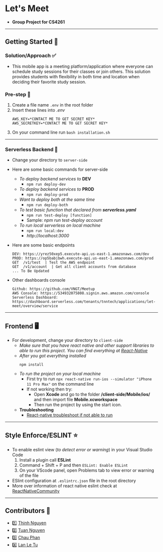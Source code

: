 # Let's Meet
* **Group Project for CS4261**
---
## Getting Started 🚀
### Solution/Approach ✅
* This mobile app is a meeting platform/application where everyone can schedule study sessions for their classes or join others. This solution provides students with flexibility in both time and location when deciding their favorite study session.

### Pre-step 📣
1. Create a file name `.env` in the root folder
2. Insert these lines into *.env*
    ```
    AWS_KEY=*CONTACT ME TO GET SECRET KEY*
    AWS_SECRETKEY=*CONTACT ME TO GET SECRET KEY*
    ```
3. On your command line run `bash installation.sh`
---

### Serverless Backend 🐍
* Change your directory to `server-side`
* Here are some basic commands for server-side
    * *To deploy backend services to* **DEV**
        * `npm run deploy-dev`
    * *To deploy backend services to* **PROD**
        * `npm run deploy-prod`
    * *Want to deploy both at the same time*
        * `npm run deploy-both`
    * *To test basic function that declared from **serverless.yaml***
        * `npm run test-deploy [function]`
        * Sample: *npm run test-deploy account*
    * *To run local serverless on local machine*
        * `npm run local:dev`
        * *http://localhost:3000*

* Here are some basic endpoints
	```
	DEV: https://yrez50xep5.execute-api.us-east-1.amazonaws.com/dev
    PROD: https://op5babjbwh.execute-api.us-east-1.amazonaws.com/prod
	GET  /v1/test  | Test the AWS endpoint
	GET  /v1/account  | Get all client accounts from database
    ... To Be Updated
	```
* Other dashboards console
	```
	Github: https://github.com/VNGT/Meetup
	AWS Console: https://534932075808.signin.aws.amazon.com/console
    Serverless Dashboard: https://dashboard.serverless.com/tenants/tnntech/applications/let-meet/overview/service
	```

---
## Frontend 🖥
* For development, change your directory to `client-side`
    * *Make sure that you have react native and other support libraries to able to run this project. You can find everything at [React-Native](https://facebook.github.io/react-native/docs/getting-started)*
    * *After you got everything installed*
        ```
        npm install
        ```
    * *To run the project on your local machine*
        * First try to run `npx react-native run-ios --simulator "iPhone 11 Pro Max"` on the command line
        * If not working then try:
            * Open **Xcode** and go to the folder **/client-side/Mobile/ios/** and then import file **Mobile.xcworkspace**
            * Then run the project by using the start icon.
    * **Troubleshooting**
        * [React-native troubleshoot if not able to run](https://facebook.github.io/react-native/docs/troubleshooting#content)

---
## Style Enforce/ESLINT ⭐️
* To enable eslint view (*to detect error or warning*) in your Visual Studio Code
    1. Install a plugin call **ESLint**
    2. Command + Shift + P and then `ESLint: Enable ESLint`
    3. On your VScode panel, open Problems tab to view error or warning of the file
* ESlint configuration at `.eslintrc.json` file in the root directory
* More over information of react native eslint check at [ReactNativeCommunity](https://github.com/facebook/react-native/blob/master/packages/eslint-config-react-native-community/index.js)

---
## Contributors 👥
+ 1️⃣ [Thinh Nguyen](https://github.com/thinhnguyennt7)
+ 2️⃣ [Tuan Nguyen](https://github.com/atuannguyen1101)
+ 3️⃣ [Chau Phan]()
+ 4️⃣ [Lan Le Tu]()
